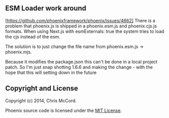 ## ESM Loader work around
[https://github.com/phoenixframework/phoenix/issues/4662]  There is a problem that phoenix.js is shipped in a phoenix.esm.js and phoenix.cjs.js formats. When using Next.js with esmExternals: true
the system tries to load the cjs instead of the esm.

The solution is to just change the file name from phoenix.esm.js -> phoenix.mjs.  

Because it modifies the package.json this can't be done in a local project patch. So I'm just snap shotting 1.6.6 and making the change - with the hope that this will setting down in the future


## Copyright and License

Copyright (c) 2014, Chris McCord.

Phoenix source code is licensed under the [MIT License](LICENSE.md).
